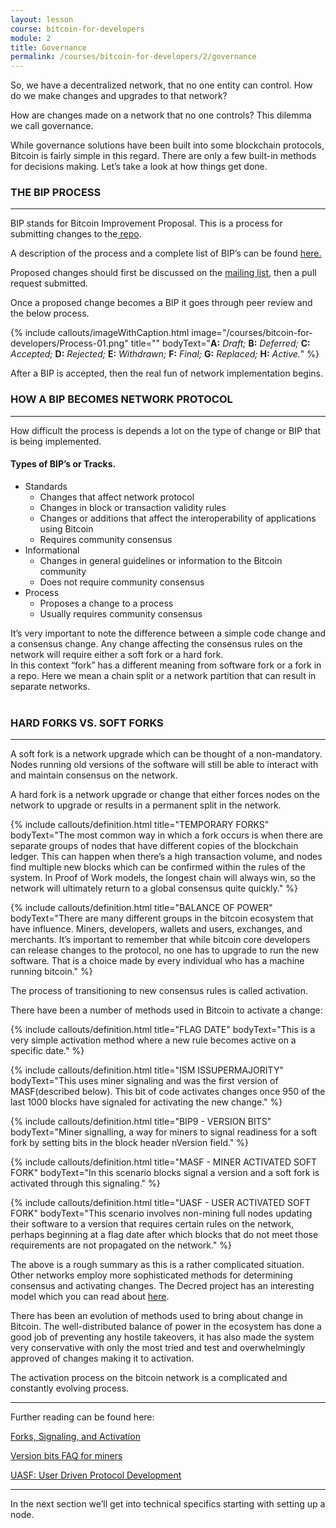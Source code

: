 ```yaml
---
layout: lesson
course: bitcoin-for-developers
module: 2
title: Governance
permalink: /courses/bitcoin-for-developers/2/governance
---
```


<span>
<span class="openingParagraph">
So, we have a decentralized network, that no one entity can control. How do we make changes and upgrades to that network?</span>

How are changes made on a network that no one controls? This dilemma we call governance.

While governance solutions have been built into some blockchain protocols, Bitcoin is fairly simple in this regard. There are only a few built-in methods for decisions making. Let’s take a look at how things get done.
<h3>THE BIP PROCESS</h3>

<hr />

BIP stands for Bitcoin Improvement Proposal. This is a process for submitting changes to the<a href="https://github.com/bitcoin/"> repo</a>.

A description of the process and a complete list of BIP’s can be found <a href="https://github.com/bitcoin/bips">here.</a>

Proposed changes should first be discussed on the <a href="https://lists.linuxfoundation.org/mailman/listinfo/bitcoin-dev">mailing list</a>, then a pull request submitted.

Once a proposed change becomes a BIP it goes through peer review and the below process.

{% include callouts/imageWithCaption.html
	image="/courses/bitcoin-for-developers/Process-01.png"
	title=""
	bodyText="<b>A:</b> <i>Draft;</i> <b>B:</b> <i>Deferred;</i> <b>C:</b> <i>Accepted;</i> <b>D:</b> <i>Rejected;</i> <b>E:</b> <i>Withdrawn;</i> <b>F:</b> <i>Final;</i> <b>G:</b> <i>Replaced;</i> <b>H:</b> <i>Active.</i>"
%}

After a BIP is accepted, then the real fun of network implementation begins.
<h3>HOW A BIP BECOMES NETWORK PROTOCOL</h3>

<hr />

How difficult the process is depends a lot on the type of change or BIP that is being implemented.
<h4>Types of BIP’s or Tracks.</h4>
<ul>
 	<li>Standards
<ul>
 	<li>Changes that affect network protocol</li>
 	<li>Changes in block or transaction validity rules</li>
 	<li>Changes or additions that affect the interoperability of applications using Bitcoin</li>
 	<li>Requires community consensus</li>
</ul>
</li>
 	<li>Informational
<ul>
 	<li>Changes in general guidelines or information to the Bitcoin community</li>
 	<li>Does not require community consensus</li>
</ul>
</li>
 	<li>Process
<ul>
 	<li>Proposes a change to a process</li>
 	<li>Usually requires community consensus</li>
</ul>
</li>
</ul>
It’s very important to note the difference between a simple code change and a consensus change. Any change affecting the consensus rules on the network will require either a soft fork or a hard fork.
<div class="tealCallout">In this context “fork” has a different meaning from software fork or a fork in a repo. Here we mean a chain split or a network partition that can result in separate networks.</div>
&nbsp;
<h3>HARD FORKS VS. SOFT FORKS</h3>

<hr />

A soft fork is a network upgrade which can be thought of a non-mandatory. Nodes running old versions of the software will still be able to interact with and maintain consensus on the network.

A hard fork is a network upgrade or change that either forces nodes on the network to upgrade or results in a permanent split in the network.

{% include callouts/definition.html
	title="TEMPORARY FORKS"
	bodyText="The most common way in which a fork occurs is when there are separate groups of nodes that have different copies of the blockchain ledger. This can happen when there’s a high transaction volume, and nodes find multiple new blocks which can be confirmed within the rules of the system. In Proof of Work models, the longest chain will always win, so the network will ultimately return to a global consensus quite quickly."
%}

{% include callouts/definition.html
	title="BALANCE OF POWER"
	bodyText="There are many different groups in the bitcoin ecosystem that have influence. Miners, developers, wallets and users, exchanges, and merchants. It’s important to remember that while bitcoin core developers can release changes to the protocol, no one has to upgrade to run the new software. That is a choice made by every individual who has a machine running bitcoin."
%}

The process of transitioning to new consensus rules is called activation.

There have been a number of methods used in Bitcoin to activate a change:

{% include callouts/definition.html
	title="FLAG DATE"
	bodyText="This is a very simple activation method where a new rule becomes active on a specific date."
%}

{% include callouts/definition.html
	title="ISM ISSUPERMAJORITY"
	bodyText="This uses miner signaling and was the first version of MASF(described below). This bit of code activates changes once 950 of the last 1000 blocks have signaled for activating the new change."
%}

{% include callouts/definition.html
	title="BIP9 - VERSION BITS"
	bodyText="Miner signalling, a way for miners to signal readiness for a soft fork by setting bits in the block header nVersion field."
%}

{% include callouts/definition.html
	title="MASF - MINER ACTIVATED SOFT FORK"
	bodyText="In this scenario blocks signal a version and a soft fork is activated through this signaling."
%}

{% include callouts/definition.html
	title="UASF - USER ACTIVATED SOFT FORK"
	bodyText="This scenario involves non-mining full nodes updating their software to a version that requires certain rules on the network, perhaps beginning at a flag date after which blocks that do not meet those requirements are not propagated on the network."
%}

The above is a rough summary as this is a rather complicated situation. Other networks employ more sophisticated methods for determining consensus and activating changes. The Decred project has an interesting model which you can read about <a href="https://docs.decred.org/governance/introduction-to-decred-governance/">here</a>.

There has been an evolution of methods used to bring about change in Bitcoin. The well-distributed balance of power in the ecosystem has done a good job of preventing any hostile takeovers, it has also made the system very conservative with only the most tried and test and overwhelmingly approved of changes making it to activation.

The activation process on the bitcoin network is a complicated and constantly evolving process.

<hr />

Further reading can be found here:

<a href="https://medium.com/@elombrozo/forks-signaling-and-activation-d60b6abda49a">Forks, Signaling, and Activation</a>

<a href="https://bitcoincore.org/en/2016/06/08/version-bits-miners-faq/">Version bits FAQ for miners</a>

<a href="https://medium.com/@bergealex4/uasf-user-driven-protocol-development-da4e886832d">UASF: User Driven Protocol Development</a>

<hr />

In the next section we’ll get into technical specifics starting with setting up a node.
